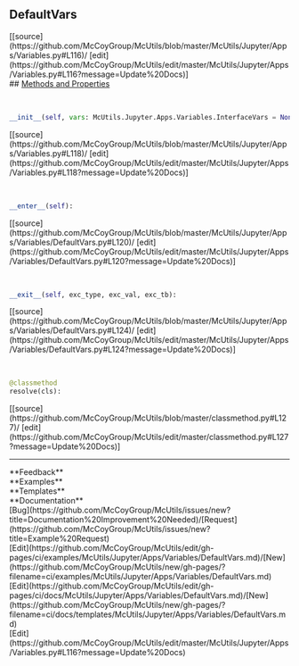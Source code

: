 ## <a id="McUtils.Jupyter.Apps.Variables.DefaultVars">DefaultVars</a> 

<div class="docs-source-link" markdown="1">
[[source](https://github.com/McCoyGroup/McUtils/blob/master/McUtils/Jupyter/Apps/Variables.py#L116)/
[edit](https://github.com/McCoyGroup/McUtils/edit/master/McUtils/Jupyter/Apps/Variables.py#L116?message=Update%20Docs)]
</div>









<div class="collapsible-section">
 <div class="collapsible-section collapsible-section-header" markdown="1">
## <a class="collapse-link" data-toggle="collapse" href="#methods" markdown="1"> Methods and Properties</a> <a class="float-right" data-toggle="collapse" href="#methods"><i class="fa fa-chevron-down"></i></a>
 </div>
 <div class="collapsible-section collapsible-section-body collapse show" id="methods" markdown="1">
 
<a id="McUtils.Jupyter.Apps.Variables.DefaultVars.__init__" class="docs-object-method">&nbsp;</a> 
```python
__init__(self, vars: McUtils.Jupyter.Apps.Variables.InterfaceVars = None): 
```
<div class="docs-source-link" markdown="1">
[[source](https://github.com/McCoyGroup/McUtils/blob/master/McUtils/Jupyter/Apps/Variables.py#L118)/
[edit](https://github.com/McCoyGroup/McUtils/edit/master/McUtils/Jupyter/Apps/Variables.py#L118?message=Update%20Docs)]
</div>


<a id="McUtils.Jupyter.Apps.Variables.DefaultVars.__enter__" class="docs-object-method">&nbsp;</a> 
```python
__enter__(self): 
```
<div class="docs-source-link" markdown="1">
[[source](https://github.com/McCoyGroup/McUtils/blob/master/McUtils/Jupyter/Apps/Variables/DefaultVars.py#L120)/
[edit](https://github.com/McCoyGroup/McUtils/edit/master/McUtils/Jupyter/Apps/Variables/DefaultVars.py#L120?message=Update%20Docs)]
</div>


<a id="McUtils.Jupyter.Apps.Variables.DefaultVars.__exit__" class="docs-object-method">&nbsp;</a> 
```python
__exit__(self, exc_type, exc_val, exc_tb): 
```
<div class="docs-source-link" markdown="1">
[[source](https://github.com/McCoyGroup/McUtils/blob/master/McUtils/Jupyter/Apps/Variables/DefaultVars.py#L124)/
[edit](https://github.com/McCoyGroup/McUtils/edit/master/McUtils/Jupyter/Apps/Variables/DefaultVars.py#L124?message=Update%20Docs)]
</div>


<a id="McUtils.Jupyter.Apps.Variables.DefaultVars.resolve" class="docs-object-method">&nbsp;</a> 
```python
@classmethod
resolve(cls): 
```
<div class="docs-source-link" markdown="1">
[[source](https://github.com/McCoyGroup/McUtils/blob/master/classmethod.py#L127)/
[edit](https://github.com/McCoyGroup/McUtils/edit/master/classmethod.py#L127?message=Update%20Docs)]
</div>
 </div>
</div>












---


<div markdown="1" class="text-secondary">
<div class="container">
  <div class="row">
   <div class="col" markdown="1">
**Feedback**   
</div>
   <div class="col" markdown="1">
**Examples**   
</div>
   <div class="col" markdown="1">
**Templates**   
</div>
   <div class="col" markdown="1">
**Documentation**   
</div>
   <div class="col" markdown="1">
   
</div>
   <div class="col" markdown="1">
   
</div>
   <div class="col" markdown="1">
   
</div>
</div>
  <div class="row">
   <div class="col" markdown="1">
[Bug](https://github.com/McCoyGroup/McUtils/issues/new?title=Documentation%20Improvement%20Needed)/[Request](https://github.com/McCoyGroup/McUtils/issues/new?title=Example%20Request)   
</div>
   <div class="col" markdown="1">
[Edit](https://github.com/McCoyGroup/McUtils/edit/gh-pages/ci/examples/McUtils/Jupyter/Apps/Variables/DefaultVars.md)/[New](https://github.com/McCoyGroup/McUtils/new/gh-pages/?filename=ci/examples/McUtils/Jupyter/Apps/Variables/DefaultVars.md)   
</div>
   <div class="col" markdown="1">
[Edit](https://github.com/McCoyGroup/McUtils/edit/gh-pages/ci/docs/McUtils/Jupyter/Apps/Variables/DefaultVars.md)/[New](https://github.com/McCoyGroup/McUtils/new/gh-pages/?filename=ci/docs/templates/McUtils/Jupyter/Apps/Variables/DefaultVars.md)   
</div>
   <div class="col" markdown="1">
[Edit](https://github.com/McCoyGroup/McUtils/edit/master/McUtils/Jupyter/Apps/Variables.py#L116?message=Update%20Docs)   
</div>
   <div class="col" markdown="1">
   
</div>
   <div class="col" markdown="1">
   
</div>
   <div class="col" markdown="1">
   
</div>
</div>
</div>
</div>